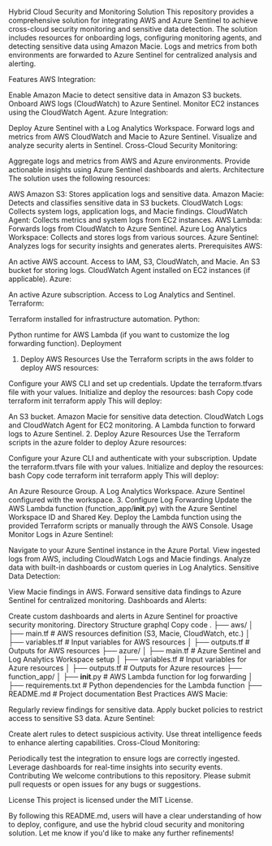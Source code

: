 Hybrid Cloud Security and Monitoring Solution
This repository provides a comprehensive solution for integrating AWS and Azure Sentinel to achieve cross-cloud security monitoring and sensitive data detection. The solution includes resources for onboarding logs, configuring monitoring agents, and detecting sensitive data using Amazon Macie. Logs and metrics from both environments are forwarded to Azure Sentinel for centralized analysis and alerting.

Features
AWS Integration:

Enable Amazon Macie to detect sensitive data in Amazon S3 buckets.
Onboard AWS logs (CloudWatch) to Azure Sentinel.
Monitor EC2 instances using the CloudWatch Agent.
Azure Integration:

Deploy Azure Sentinel with a Log Analytics Workspace.
Forward logs and metrics from AWS CloudWatch and Macie to Azure Sentinel.
Visualize and analyze security alerts in Sentinel.
Cross-Cloud Security Monitoring:

Aggregate logs and metrics from AWS and Azure environments.
Provide actionable insights using Azure Sentinel dashboards and alerts.
Architecture
The solution uses the following resources:

AWS
Amazon S3: Stores application logs and sensitive data.
Amazon Macie: Detects and classifies sensitive data in S3 buckets.
CloudWatch Logs: Collects system logs, application logs, and Macie findings.
CloudWatch Agent: Collects metrics and system logs from EC2 instances.
AWS Lambda: Forwards logs from CloudWatch to Azure Sentinel.
Azure
Log Analytics Workspace: Collects and stores logs from various sources.
Azure Sentinel: Analyzes logs for security insights and generates alerts.
Prerequisites
AWS:

An active AWS account.
Access to IAM, S3, CloudWatch, and Macie.
An S3 bucket for storing logs.
CloudWatch Agent installed on EC2 instances (if applicable).
Azure:

An active Azure subscription.
Access to Log Analytics and Sentinel.
Terraform:

Terraform installed for infrastructure automation.
Python:

Python runtime for AWS Lambda (if you want to customize the log forwarding function).
Deployment
1. Deploy AWS Resources
Use the Terraform scripts in the aws folder to deploy AWS resources:

Configure your AWS CLI and set up credentials.
Update the terraform.tfvars file with your values.
Initialize and deploy the resources:
bash
Copy code
terraform init
terraform apply
This will deploy:

An S3 bucket.
Amazon Macie for sensitive data detection.
CloudWatch Logs and CloudWatch Agent for EC2 monitoring.
A Lambda function to forward logs to Azure Sentinel.
2. Deploy Azure Resources
Use the Terraform scripts in the azure folder to deploy Azure resources:

Configure your Azure CLI and authenticate with your subscription.
Update the terraform.tfvars file with your values.
Initialize and deploy the resources:
bash
Copy code
terraform init
terraform apply
This will deploy:

An Azure Resource Group.
A Log Analytics Workspace.
Azure Sentinel configured with the workspace.
3. Configure Log Forwarding
Update the AWS Lambda function (function_app/__init__.py) with the Azure Sentinel Workspace ID and Shared Key.
Deploy the Lambda function using the provided Terraform scripts or manually through the AWS Console.
Usage
Monitor Logs in Azure Sentinel:

Navigate to your Azure Sentinel instance in the Azure Portal.
View ingested logs from AWS, including CloudWatch Logs and Macie findings.
Analyze data with built-in dashboards or custom queries in Log Analytics.
Sensitive Data Detection:

View Macie findings in AWS.
Forward sensitive data findings to Azure Sentinel for centralized monitoring.
Dashboards and Alerts:

Create custom dashboards and alerts in Azure Sentinel for proactive security monitoring.
Directory Structure
graphql
Copy code
.
├── aws/
│   ├── main.tf                  # AWS resources definition (S3, Macie, CloudWatch, etc.)
│   ├── variables.tf             # Input variables for AWS resources
│   ├── outputs.tf               # Outputs for AWS resources
├── azure/
│   ├── main.tf                  # Azure Sentinel and Log Analytics Workspace setup
│   ├── variables.tf             # Input variables for Azure resources
│   ├── outputs.tf               # Outputs for Azure resources
├── function_app/
│   ├── __init__.py              # AWS Lambda function for log forwarding
│   ├── requirements.txt         # Python dependencies for the Lambda function
├── README.md                    # Project documentation
Best Practices
AWS Macie:

Regularly review findings for sensitive data.
Apply bucket policies to restrict access to sensitive S3 data.
Azure Sentinel:

Create alert rules to detect suspicious activity.
Use threat intelligence feeds to enhance alerting capabilities.
Cross-Cloud Monitoring:

Periodically test the integration to ensure logs are correctly ingested.
Leverage dashboards for real-time insights into security events.
Contributing
We welcome contributions to this repository. Please submit pull requests or open issues for any bugs or suggestions.

License
This project is licensed under the MIT License.

By following this README.md, users will have a clear understanding of how to deploy, configure, and use the hybrid cloud security and monitoring solution. Let me know if you'd like to make any further refinements!






